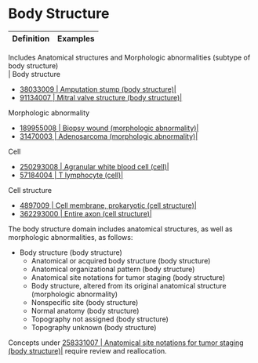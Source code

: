 # Body Structure

Definition| Examples  
---|---  
Includes Anatomical structures and Morphologic abnormalities (subtype of body structure)  
| Body structure

  * [ 38033009 | Amputation stump (body structure)|](http://snomed.info/id/38033009 "38033009 | Amputation stump \(body structure\) |")
  * [ 91134007 | Mitral valve structure (body structure)|](http://snomed.info/id/91134007 "91134007 | Mitral valve structure \(body structure\) |")

Morphologic abnormality

  * [ 189955008 | Biopsy wound (morphologic abnormality)|](http://snomed.info/id/189955008 "189955008 | Biopsy wound \(morphologic abnormality\) |")
  * [ 31470003 | Adenosarcoma (morphologic abnormality)|](http://snomed.info/id/31470003 "31470003 | Adenosarcoma \(morphologic abnormality\) |")

Cell

  * [ 250293008 | Agranular white blood cell (cell)|](http://snomed.info/id/250293008 "250293008 | Agranular white blood cell \(cell\) |")
  * [ 57184004 | T lymphocyte (cell)|](http://snomed.info/id/57184004 "57184004 | T lymphocyte \(cell\) |")

Cell structure

  * [ 4897009 | Cell membrane, prokaryotic (cell structure)|](http://snomed.info/id/4897009 "4897009 | Cell membrane, prokaryotic \(cell structure\) |")
  * [ 362293000 | Entire axon (cell structure)|](http://snomed.info/id/362293000 "362293000 | Entire axon \(cell structure\) |")

  
  
The body structure domain includes anatomical structures, as well as morphologic abnormalities, as follows:

  * Body structure (body structure)
    * Anatomical or acquired body structure (body structure)
    * Anatomical organizational pattern (body structure)
    * Anatomical site notations for tumor staging (body structure)
    * Body structure, altered from its original anatomical structure (morphologic abnormality)
    * Nonspecific site (body structure)
    * Normal anatomy (body structure)
    * Topography not assigned (body structure)
    * Topography unknown (body structure)

Concepts under [ 258331007 | Anatomical site notations for tumor staging (body structure)|](http://snomed.info/id/258331007 "258331007 | Anatomical site notations for tumor staging \(body structure\) |") require review and reallocation.
